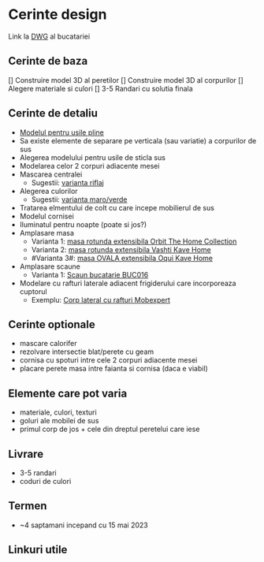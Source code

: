 
# Cerinte design
Link la [DWG](github.com/arhtudormorar/bucatarie/tree/main/Design/Planuri%20DWG)  al bucatariei

## Cerinte de baza
[] Construire model 3D al peretilor
[] Construire model 3D al corpurilor
[] Alegere materiale si culori
[] 3-5 Randari cu solutia finala 

## Cerinte de detaliu
* [Modelul pentru usile pline](https://mobilasibiu.com/mobila/mobila-bucatarie-madalina-10036)  
* Sa existe elemente de separare pe verticala (sau variatie) a corpurilor de sus
* Alegerea modelului pentru usile de sticla sus
* Modelarea celor 2 corpuri adiacente mesei
* Mascarea centralei
  * Sugestii:  [varianta riflaj](https://github.com/arhtudormorar/bucatarie/blob/main/Design/centrala/mascare_centrala_01.jpeg)  
* Alegerea culorilor
  * Sugestii:  [varianta maro/verde](https://github.com/arhtudormorar/bucatarie/blob/main/Design/culori/culori%20varianta%201.jpeg)  
* Tratarea elmentului de colt cu care incepe mobilierul de sus
* Modelul cornisei
* Iluminatul pentru noapte (poate si jos?)
* Amplasare masa
  * Varianta 1: [masa rotunda extensibila Orbit The Home Collection](https://www.thehome.ro/mese-dining/masa-dining-extensibila-alb-din-mdf-si-ceramica-120-160-cm-orbit-the-home-collection) 
  * Varianta 2: [masa rotunda extensibila Vashti Kave Home](https://www.thehome.ro/mese-dining/masa-dining-extensibila-alba-din-sticla-si-otel-120-160-cm-vashti-kave-home)
  * #Varianta 3#: [masa OVALA extensibila Oqui Kave Home](https://www.thehome.ro/mese-dining/masa-dining-extensibila-alba-din-mdf-si-lemn-90x140-220-cm-oqui-kave-home)
* Amplasare scaune
  * Varianta 1: [Scaun bucatarie BUC016](https://www.marcoshop-online.ro/scaun-bucatarie-buc016) 
* Modelare cu rafturi laterale adiacent frigiderului care incorporeaza cuptorul
  * Exemplu: [Corp lateral cu rafturi Mobexpert](https://mobexpert.ro/pages/bucataria-sofia) 

## Cerinte optionale
* mascare calorifer
* rezolvare intersectie blat/perete cu geam
* cornisa cu spoturi intre cele 2 corpuri adiacente mesei
* placare perete masa intre faianta si cornisa (daca e viabil)


## Elemente care pot varia
* materiale, culori, texturi
* goluri ale mobilei de sus
* primul corp de jos + cele din dreptul peretelui care iese


## Livrare
* 3-5 randari
* coduri de culori

## Termen
* ~4 saptamani incepand cu 15 mai 2023

## Linkuri utile
